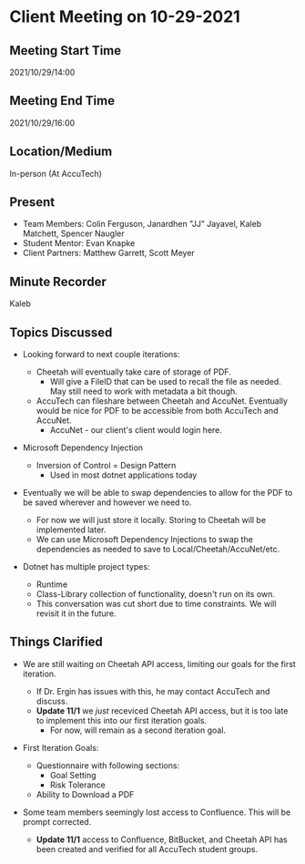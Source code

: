 # Client Meeting on 10-29-2021

## Meeting Start Time

2021/10/29/14:00

## Meeting End Time

2021/10/29/16:00

## Location/Medium

In-person (At AccuTech)

## Present

- Team Members: Colin Ferguson, Janardhen "JJ" Jayavel, Kaleb Matchett, Spencer Naugler
- Student Mentor: Evan Knapke
- Client Partners: Matthew Garrett, Scott Meyer

## Minute Recorder

Kaleb

## Topics Discussed

- Looking forward to next couple iterations:
  - Cheetah will eventually take care of storage of PDF.
    - Will give a FileID that can be used to recall the file as needed. May still need to work with metadata a bit though.
  - AccuTech can fileshare between Cheetah and AccuNet. Eventually would be nice for PDF to be accessible from both AccuTech and AccuNet.
    - AccuNet - our client's client would login here.

- Microsoft Dependency Injection
  - Inversion of Control = Design Pattern
    - Used in most dotnet applications today

- Eventually we will be able to swap dependencies to allow for the PDF to be saved wherever and however we need to.
  - For now we will just store it locally. Storing to Cheetah will be implemented later.
  - We can use Microsoft Dependency Injections to swap the dependencies as needed to save to Local/Cheetah/AccuNet/etc.

- Dotnet has multiple project types:
  - Runtime
  - Class-Library collection of functionality, doesn't run on its own.
  - This conversation was cut short due to time constraints. We will revisit it in the future.

## Things Clarified

- We are still waiting on Cheetah API access, limiting our goals for the first iteration. 
  - If Dr. Ergin has issues with this, he may contact AccuTech and discuss.
  - **Update 11/1** we *just* receviced Cheetah API access, but it is too late to implement this into our first iteration goals.
    - For now, will remain as a second iteration goal.

- First Iteration Goals:
  - Questionnaire with following sections:
    - Goal Setting
    - Risk Tolerance
  - Ability to Download a PDF

- Some team members seemingly lost access to Confluence. This will be prompt corrected.
  - **Update 11/1** access to Confluence, BitBucket, and Cheetah API has been created and verified for all AccuTech student groups.
